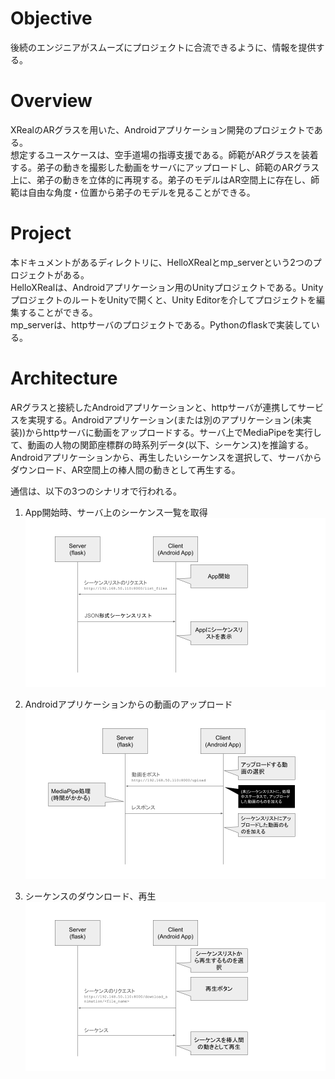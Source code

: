 # Objective
後続のエンジニアがスムーズにプロジェクトに合流できるように、情報を提供する。

# Overview
XRealのARグラスを用いた、Androidアプリケーション開発のプロジェクトである。  
想定するユースケースは、空手道場の指導支援である。師範がARグラスを装着する。弟子の動きを撮影した動画をサーバにアップロードし、師範のARグラス上に、弟子の動きを立体的に再現する。弟子のモデルはAR空間上に存在し、師範は自由な角度・位置から弟子のモデルを見ることができる。  

# Project
本ドキュメントがあるディレクトリに、HelloXRealとmp_serverという2つのプロジェクトがある。  
HelloXRealは、Androidアプリケーション用のUnityプロジェクトである。UnityプロジェクトのルートをUnityで開くと、Unity Editorを介してプロジェクトを編集することができる。  
mp_serverは、httpサーバのプロジェクトである。Pythonのflaskで実装している。  

# Architecture
ARグラスと接続したAndroidアプリケーションと、httpサーバが連携してサービスを実現する。Androidアプリケーション(または別のアプリケーション(未実装))からhttpサーバに動画をアップロードする。サーバ上でMediaPipeを実行して、動画の人物の関節座標群の時系列データ(以下、シーケンス)を推論する。Androidアプリケーションから、再生したいシーケンスを選択して、サーバからダウンロード、AR空間上の棒人間の動きとして再生する。  

通信は、以下の3つのシナリオで行われる。  
1. App開始時、サーバ上のシーケンス一覧を取得
![Sequence List](./README_assets/Sequence%20diagram%20of%20HelloXReal.png)  

2. Androidアプリケーションからの動画のアップロード
![Upload Video](./README_assets/Sequence%20diagram%20of%20HelloXReal-2.png)  

3. シーケンスのダウンロード、再生
![Download Sequence](./README_assets/Sequence%20diagram%20of%20HelloXReal-3.png)
